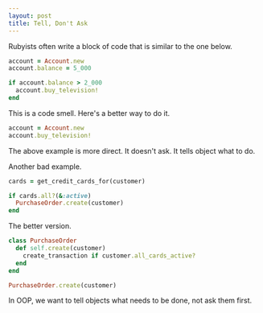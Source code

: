 ```yaml
---
layout: post
title: Tell, Don't Ask
---
```


Rubyists often write a block of code that is similar to the one below.

```ruby
account = Account.new
account.balance = 5_000

if account.balance > 2_000
  account.buy_television!
end
```

This is a code smell. Here's a better way to do it.

```ruby
account = Account.new
account.buy_television!
```

The above example is more direct. It doesn't ask. It tells object what to do.


Another bad example.

```ruby
cards = get_credit_cards_for(customer)

if cards.all?(&:active)
  PurchaseOrder.create(customer)
end
```

The better version.

```ruby
class PurchaseOrder
  def self.create(customer)
    create_transaction if customer.all_cards_active?
  end
end

PurchaseOrder.create(customer)
```

In OOP, we want to tell objects what needs to be done, not ask them first.
